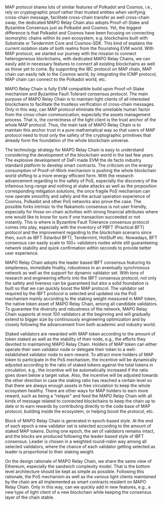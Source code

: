 
MAP protocol shares lots of similar features of Polkadot and Cosmos, i.e., rely on cryptographic proof rather than trusted entities when verifying cross-chain message, facilitate cross-chain transfer as well cross-chain swap, the dedicated MAPO Relay Chain also adopts Proof-of-Stake and Byzantine Consensus just as Polkadot and Cosmos. Yet, the biggest difference is that Polkadot and Cosmos have been focusing on connecting isomorphic chains within its own ecosystem, e.g. blockchains built with Substrate or Tendermint Core and Cosmos-SDK. This kind of explains the current isolation state of both realms from the flourishing EVM world. With MAP protocol, we started our journey with the mission to connect heterogeneous blockchains, with dedicated MAPO Relay Chains, we can easily add in necessary features to connect all existing blockchains as well as those yet to come. By supporting the IBC protocol on MAP chain, MAP chain can easily talk to the Cosmos world, by integrating the ICMP protocol, MAP chain can connect to the Polkadot world, etc.

MAPO Relay Chain is fully EVM compatible build upon Proof-of-Stake mechanism and Byzantine Fault Tolerant consensus protocol. The main purpose of MAPO Relay Chain is to maintain light clients of all interested blockchains to facilitate the trustless verification of cross-chain messages. Only in this way, can MAP protocol eliminate the unreliable human factor from the cross-chain communication, especially the assets management process. That is, the correctness of the light client is the trust anchor of the whole MAP protocol. Thus, the main task of MAPO Relay Chain is to maintain this anchor trust in a pure mathematical way so that users of MAP protocol need to trust only the safety of the cryptographic primitives that already form the foundation of the whole blockchain universe.

The technology strategy for MAPO Relay Chain is easy to understand considering the development of the blockchain world in the last few years. The explosive development of DeFi made EVM the de facto industry standard platform to develop smart contracts. The criticism on the energy consumption of Proof-of-Work mechanism is pushing the whole blockchain world shifting to a more energy efficient form. With the research advancement regarding to the safety of PoS, especially the discovery of the infamous long-range and nothing at stake attacks as well as the proposition corresponding mitigation solutions, the once fragile PoS mechanism can now operate smoothly and safely and the actual operation experience of Cosmos, Polkadot and other PoS networks also prove the case. The possible forks intrinsic to the Nakamoto consensus is not user friendly, especially for those on-chain activities with strong financial attributes where one would like to know for sure if one transaction succeeded or not instantly. This is where is Byzantine Fault Tolerance consensus protocol comes into play, especially with the inventory of PBFT (Practical BFT) protocol and the improvement regarding to the blockchain scenario since then, such as IBFT (Istanbul BFT), Tendermint, HotStuff etc. Nowadays, BFT consensus can easily scale to 100+ validators nodes while still guaranteeing network stability and quick confirmation within seconds to provide better user experience.

MAPO Relay Chain adopts the leader based IBFT consensus featuring its simpleness, immediate finality, robustness in an eventually synchronous network as well as the support for dynamic validator set. With tons of research and engineering efforts into the IBFT consensus protocol, not only the safety and liveness can be guaranteed but also a solid foundation is built so that we can quickly boost the MAP protocol. The validator set required by the IBFT protocol is selected and updated via the PoS mechanism mainly according to the staking weight measured in MAP token, the native token asset of MAPO Relay Chain, among all candidate validators. To guarantee the diversity and robustness of the network, MAPO Relay Chain supports at most 100 validators at the beginning and will gradually extend to bigger size by continuously engineering optimization and by closely following the advancement from both academic and industry world.

Staked validators are rewarded with MAP token according to the amount of token staked as well as the stability of their node, e.g., the efforts they devoted to maintaining MAPO Relay Chain. Holders of MAP token can either operate their own validator node or delegate their token to a well-established validator node to earn reward. To attract more holders of MAP token to participate in the PoS mechanism, the incentive will be dynamically adjusted according to the ratio of staked tokens against the total tokens in circulation, e.g., the incentive will be automatically increased if the ratio goes down below a target value. Also, the incentive will be adjusted towards the other direction in case the staking ratio has reached a certain level so that there are always enough assets in free circulation to keep the whole ecosystem healthy. There are other ways for MAP holders to earn more reward, such as being a “relayer” and feed the MAPO Relay Chain with all kinds of message related to connected blockchains to keep the chain up to date or to earn rewards by contributing directly to the code base of MAP protocol, building inside the ecosystem, or helping boost the protocol, etc.

Block of MAPO Relay Chain is generated in epoch-based style. At the end of each epoch a new validator set is selected according to the amount of staked MAP tokens. During one epoch, the set of validators remains intact, and the blocks are produced following the leader-based style of IBFT consensus. Leader is chosen in a weighted round-robin way among all selected validators, where the chance of each validator getting selected as leader is proportional to their staking weight.

On the design rationale of MAPO Relay Chain, we share the same view of Ethereum, especially the sandwich complexity model. That is the bottom level architecture should be kept as simple as possible. Following this rationale, the PoS mechanism as well as the various light clients maintained by the chain are all implemented as smart contracts resident on MAPO Relay Chain. Only in this way, can we quickly add in new features, e.g., a new type of light client of a new blockchain while keeping the consensus layer of the chain stable.
